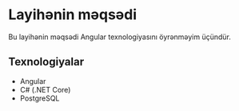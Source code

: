 # Layihənin məqsədi
Bu layihənin məqsədi Angular texnologiyasını öyrənməyim üçündür. 

## Texnologiyalar
- Angular
- C# (.NET Core)
- PostgreSQL

